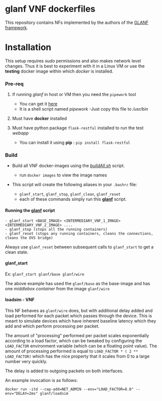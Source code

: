 glanf VNF dockerfiles
===========

This repository contains NFs implemented by the authors of the [GLANF framework](https://netlab.dcs.gla.ac.uk/projects/glasgow-network-functions).


Installation
============

This setup requires *sudo* permissions and also makes network level changes. Thus it is best to experiment with it in a Linux VM or use the **testing** docker image within which *docker* is installed.

### Pre-req
1. If running *glanf*  in host or VM then you need the `pipework` tool
    - You can get it [here](https://github.com/jpetazzo/pipework)
    - It is a shell script named *pipework*
    -Just copy this file to */usr/bin*

2. Must have **docker** installed

3. Must have python package `flask-restful` installed to run the test *webapp*
    - You can install it using **pip** : `pip install flask-restful` 

### Build 

- Build all VNF docker-images using the [*buildAll.sh*](https://github.com/anrl/gnf-dockerfiles/blob/master/buildAll.sh) script.
    - run `docker images` to view the image names

- This script will create the following aliases in your `.bashrc` file:
    - `glanf_start`, `glanf_stop`, `glanf_clean`, `glanf_reset`
    - each of these commands simply run this [**glanf**](https://github.com/anrl/gnf-dockerfiles/blob/master/testing/glanf) script.


#### Running the [glanf](https://github.com/anrl/gnf-dockerfiles/blob/master/testing/glanf) script

    - glanf_start <BASE_IMAGE> <INTERMEDIARY_VNF_1_IMAGE> <INTERMEDIARY_VNF_2_IMAGE> ....
    - glanf_stop (stops all the running containers)  
    - glanf_reset (stops any running containers, cleans the connections, cleans the OVS bridge)

Always use `glanf_reset` between subsequent calls to `glanf_start` to get a clean state.

#### glanf_start

Ex: `glanf_start glanf/base glanf/wire`

The above example has used the `glanf/base` as the base-image and has one *middlebox container* from the image `glanf/wire`

    



#### loadsim - VNF

This NF behaves as `glanf/wire` does, but with additional delay added and load
performed for each packet which passes through the device. This is meant to
simulate devices which have inherent baseline latency which they add and which
perform processing per packet.

The amount of "processing" performed per packet scales exponentially according
to a load factor, which can be tweaked by configuring the `LOAD_FACTOR`
environment variable (which can be a floating point value). The amount of
processing performed is equal to `LOAD_FACTOR * ( 2 ** LOAD_FACTOR)` which has
the nice property that it scales from 0 to a large number very quickly.

The delay is added to outgoing packets on both interfaces.

An example invocation is as follows:

```
docker run -itd --cap-add=NET_ADMIN --env="LOAD_FACTOR=8.0" --env="DELAY=2ms" glanf/loadsim
```